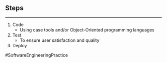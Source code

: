 ## Steps
---
1) Code 
	- Using case tools and/or Object-Oriented programming languages
2) Test
	- To ensure user satisfaction and quality
3) Deploy

#SoftwareEngineeringPractice 